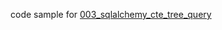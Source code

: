 code sample for [003_sqlalchemy_cte_tree_query][]

[003_sqlalchemy_cte_tree_query]: https://snippet.build4.fun/posts/003_sqlalchemy_cte_tree_query/
